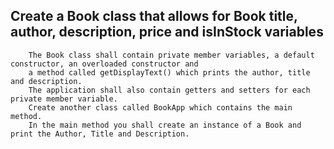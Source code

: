 ## Create a Book class that allows for Book title, author, description, price and isInStock variables

        The Book class shall contain private member variables, a default constructor, an overloaded constructor and 
        a method called getDisplayText() which prints the author, title and description.
        The application shall also contain getters and setters for each private member variable.
        Create another class called BookApp which contains the main method. 
        In the main method you shall create an instance of a Book and print the Author, Title and Description.
